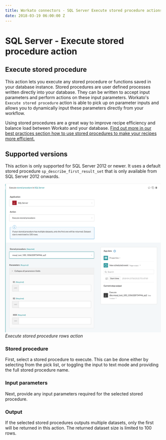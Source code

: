 ```yaml
---
title: Workato connectors - SQL Server Execute stored procedure actions
date: 2018-03-19 06:00:00 Z
---
```


# SQL Server - Execute stored procedure action 

## Execute stored procedure
This action lets you execute any stored procedure or functions saved in your database instance. Stored procedures are user defined processes written directly into your database. They can be written to accept input parameters and perform actions on these input parameters. Workato's `Execute stored procedure` action is able to pick up on parameter inputs and allows you to dynamically input these parameters directly from your workflow. 

Using stored procedures are a great way to improve recipe efficiency and balance load between Workato and your database. [Find out more in our best practices section how to use stored procedures to make your recipes more efficient.](/connectors/mssql/best-practices.md#using-custom-sql-and-stored-procedures-in-workato-and-why-you-should-do-so)

## Supported versions
This action is only supported for SQL Server 2012 or newer. It uses a default stored procedure `sp_describe_first_result_set` that is only available from SQL Server 2012 onwards.

![Execute stored procedure rows action](/assets/images/mssql/stored-procedure.png)
*Execute stored procedure rows action*

### Stored procedure
First, select a stored procedure to execute. This can be done either by selecting from the pick list, or toggling the input to text mode and providing the full stored procedure name.

### Input parameters
Next, provide any input parameters required for the selected stored procedure.

### Output
If the selected stored procedures outputs multiple datasets, only the first will be returned in this action. The returned dataset size is limited to 100 rows.
